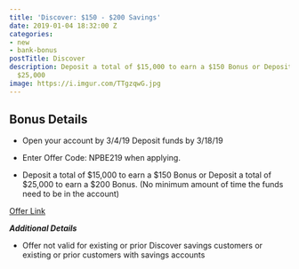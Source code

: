 ```yaml
---
title: 'Discover: $150 - $200 Savings'
date: 2019-01-04 18:32:00 Z
categories:
- new
- bank-bonus
postTitle: Discover
description: Deposit a total of $15,000 to earn a $150 Bonus or Deposit a total of
  $25,000
image: https://i.imgur.com/TTgzqwG.jpg
---
```


## **Bonus Details**

* Open your account by 3/4/19 Deposit funds by 3/18/19

* Enter Offer Code: NPBE219 when applying.

* Deposit a total of $15,000 to earn a $150 Bonus or Deposit a total of $25,000 to earn a $200 Bonus. (No minimum amount of time the funds need to be in the account)

[Offer Link](https://www.discover.com/online-banking/savings-lng-04/?cmpgnid=affl-bk-offer&src=NPBE1218&TPR=065&van=Dbank)

***Additional Details***

* Offer not valid for existing or prior Discover savings customers or existing or prior customers with savings accounts